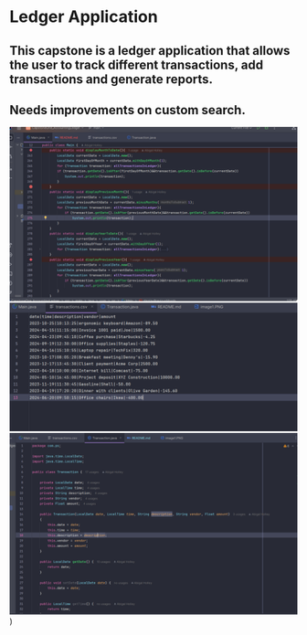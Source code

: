 # Ledger Application
## This capstone is a ledger application that allows the user to track different transactions, add transactions and generate reports.
## Needs improvements on custom search.
![Code](image1.PNG) ![image2.PNG](image2.PNG)![image3.PNG](image3.PNG))